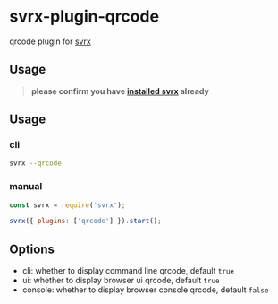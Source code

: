 # svrx-plugin-qrcode

qrcode plugin for [svrx](https://github.com/x-orpheus/svrx)

## Usage

> **please confirm you have [installed svrx](https://github.com/x-orpheus/svrx) already**

## Usage

### cli

```sh
svrx --qrcode
```

### manual

```js
const svrx = require('svrx');

svrx({ plugins: ['qrcode'] }).start();
```

## Options

- cli: whether to display command line qrcode, default `true`
- ui: whether to display browser ui qrcode, default `true`
- console: whether to display browser console qrcode, default `false`
